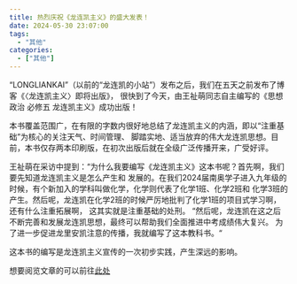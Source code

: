```yaml
---
title: 热烈庆祝《龙连凯主义》的盛大发表！
date: 2024-05-30 23:07:00
tags:
  - "其他"
categories:
  - ["其他"]
---
```


“LONGLIANKAI”（以前的“龙连凯的小站”）发布之后，我们在五天之前发布了博客《〈龙连凯主义〉即将出版》，
很快到了今天，由王祉萌同志自主编写的《思想政治 必修五 龙连凯主义》成功出版！

本书覆盖范围广，在有限的字数内很好地总结了龙连凯主义的内涵，即以“注重基础”为核心的关注天气、时间管理、
脚踏实地、适当放弃的伟大龙连凯思想。目前，本书仅存两本印刷版，在初次出版后就在全级广泛传播开来，广受好评。

王祉萌在采访中提到：“为什么我要编写《龙连凯主义》这本书呢？首先啊，我们要先知道龙连凯主义是怎么产生和
发展的。在我们2024届南奥学子进入九年级的时候，有个新加入的学科叫做化学，化学则代表了化学1班、化学2班和
化学3班的产生。然后呢，龙连凯在化学2班的时候严厉地批判了化学1班的项目式学习啊，还有什么注重拓展啊，
这其实就是注重基础的处刑。
“然后呢，龙连凯在这之后不断完善和发展龙连凯思想，最终可以帮助我们全面推进中考成绩伟大复兴。
为了进一步促进龙里安凯注意的传播，我就编写了这本教科书。“

这本书的编写是龙连凯主义宣传的一次初步实践，产生深远的影响。

想要阅览文章的可以前往[此处](/《思想政治》.pdf)

